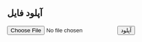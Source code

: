 <!DOCTYPE html>
<html lang="fa">
<head>
  <meta charset="UTF-8">
  <title>آپلود فایل</title>
</head>
<body>
  <h2>آپلود فایل</h2>
  <form action="upload.php" method="post" enctype="multipart/form-data">
    <input type="file" name="fileToUpload">
    <input type="submit" value="آپلود">
  </form>
</body>
</html>

